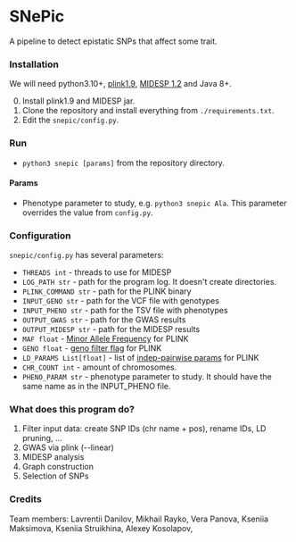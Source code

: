 # SNePic
A pipeline to detect epistatic SNPs that affect some trait.

### Installation

We will need python3.10+, [plink1.9](https://www.cog-genomics.org/plink/1.9/), [MIDESP 1.2](https://github.com/FelixHeinrich/MIDESP) and Java 8+.

0. Install plink1.9 and MIDESP jar. 
1. Clone the repository and install everything from `./requirements.txt`.
2. Edit the `snepic/config.py`.

### Run

- `python3 snepic [params]` from the repository directory.

#### Params

- Phenotype parameter to study, e.g. `python3 snepic Ala`. This parameter overrides the value from `config.py`.

### Configuration

`snepic/config.py` has several parameters:

- `THREADS int` - threads to use for MIDESP
- `LOG_PATH str` - path for the program log. It doesn't create directories.
- `PLINK_COMMAND str` - path for the PLINK binary
- `INPUT_GENO str` - path for the VCF file with genotypes
- `INPUT_PHENO str` - path for the TSV file with phenotypes
- `OUTPUT_GWAS str` - path for the GWAS results
- `OUTPUT_MIDESP str` - path for the MIDESP results
- `MAF float` - [Minor Allele Frequency](https://www.cog-genomics.org/plink/1.9/filter#maf) for PLINK
- `GENO float` - [geno filter flag](https://www.cog-genomics.org/plink/1.9/filter#missing) for PLINK
- `LD_PARAMS List[float]` - list of [indep-pairwise params](https://www.cog-genomics.org/plink/1.9/ld#indep) for PLINK
- `CHR_COUNT int` - amount of chromosomes.
- `PHENO_PARAM str` - phenotype parameter to study. It should have the same name as in the INPUT_PHENO file.

### What does this program do?

1. Filter input data: create SNP IDs (chr name + pos), rename IDs, LD pruning, ...
2. GWAS via plink (--linear)
3. MIDESP analysis
4. Graph construction
5. Selection of SNPs


### Credits

Team members:
Lavrentii Danilov,
Mikhail Rayko,
Vera Panova,
Kseniia Maksimova,
Kseniia Struikhina,
Alexey Kosolapov,






